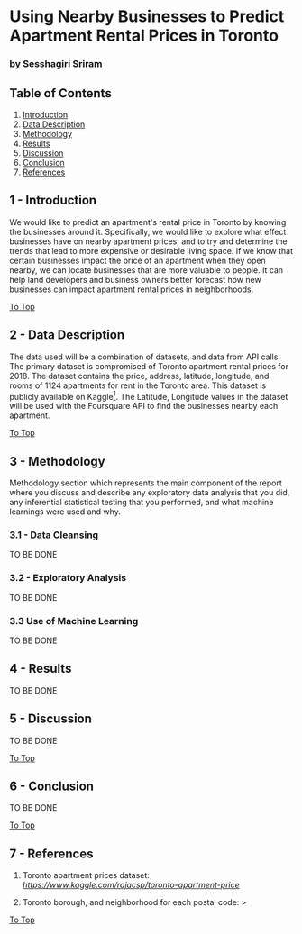 # Using Nearby Businesses to Predict Apartment Rental Prices in Toronto
### by Sesshagiri Sriram 


## Table of Contents
1. [Introduction](#1---introduction)
2. [Data Description](#2---data-description)
3. [Methodology](#3---methodology)
4. [Results](#4---results)
5. [Discussion](#5---discussion)
6. [Conclusion](#6---conclusion)
7. [References](#7---references)

## 1 - Introduction
We would like to predict an apartment's rental price in Toronto by knowing the businesses around it. Specifically, we would like to explore what effect businesses have on nearby apartment prices, and to try and determine the trends that lead to more expensive or desirable living space. If we know that certain businesses impact the price of an apartment when they open nearby, we can locate businesses that are more valuable to people. It can help land developers and business owners better forecast how new businesses can impact apartment rental prices in neighborhoods.


[To Top](#table-of-contents)

## 2 - Data Description
The data used will be a combination of datasets, and data from API calls. The primary dataset is compromised of Toronto apartment rental prices for 2018. The dataset contains the price, address, latitude, longitude, and rooms of 1124 apartments for rent in the Toronto area. This dataset is publicly available on Kaggle[<sup>1</sup>](#7---references). The Latitude, Longitude values in the dataset will be used with the Foursquare API to find the businesses nearby each apartment.

[To Top](#table-of-contents)

## 3 - Methodology 
Methodology section which represents the main component of the report where you discuss and describe any exploratory data analysis that you did, any inferential statistical testing that you performed, and what machine learnings were used and why.

### 3.1 - Data Cleansing
TO BE DONE 

### 3.2 - Exploratory Analysis
TO BE DONE 


### 3.3 Use of Machine Learning
TO BE DONE 

## 4 - Results

TO BE DONE 


## 5 - Discussion 

TO BE DONE 

[To Top](#table-of-contents)

## 6 - Conclusion 
TO BE DONE 

[To Top](#table-of-contents)

## 7 - References

1. Toronto apartment prices dataset: *https://www.kaggle.com/rajacsp/toronto-apartment-price*

2. Toronto borough, and neighborhood for each postal code: <TO DO: ADD PYNB FOR SAME>>

[To Top](#table-of-contents)

